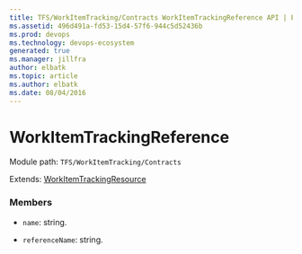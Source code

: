 ```yaml
---
title: TFS/WorkItemTracking/Contracts WorkItemTrackingReference API | Extensions for Azure DevOps Services
ms.assetid: 496d491a-fd53-15d4-57f6-944c5d52436b
ms.prod: devops
ms.technology: devops-ecosystem
generated: true
ms.manager: jillfra
author: elbatk
ms.topic: article
ms.author: elbatk
ms.date: 08/04/2016
---
```


# WorkItemTrackingReference

Module path: `TFS/WorkItemTracking/Contracts`

Extends: [WorkItemTrackingResource](../../../TFS/WorkItemTracking/Contracts/WorkItemTrackingResource.md)

### Members

* `name`: string. 

* `referenceName`: string. 

